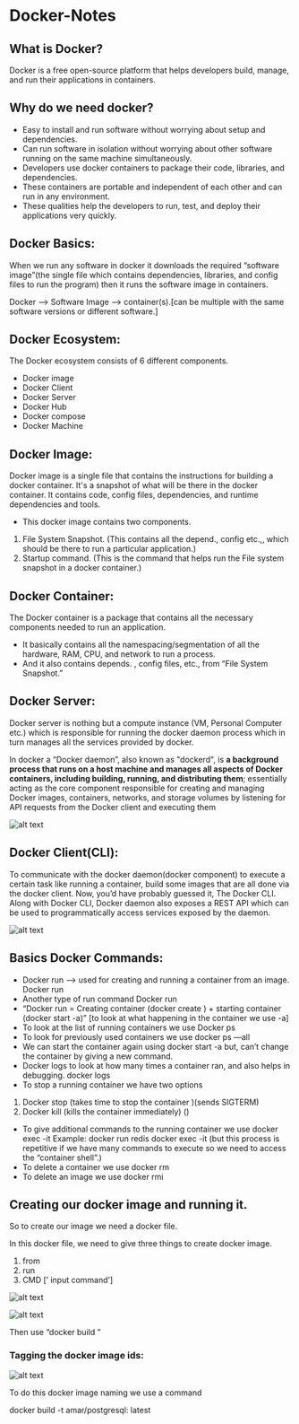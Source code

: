 # Docker-Notes

## What is Docker?

Docker is a free open-source platform that helps developers build, manage, and run their applications in containers.

## Why do we need docker?

- Easy to install and run software without worrying about setup and dependencies.
- Can run software in isolation without worrying about other software running on the same machine simultaneously.
- Developers use docker containers to package their code, libraries, and dependencies.
- These containers are portable and independent of each other and can run in any environment.
- These qualities help the developers to run, test, and deploy their applications very quickly.

## Docker Basics:

When we run any software in docker it downloads the required “software image”(the single file which contains dependencies, libraries, and config files to run the program) then it runs the software image in containers.

Docker —> Software Image —> container(s).[can be multiple with the same software versions or different software.]

## Docker Ecosystem:

The Docker ecosystem consists of 6 different components.

- Docker image
- Docker Client
- Docker Server
- Docker Hub
- Docker compose
- Docker Machine

## Docker Image:

Docker image is a single file that contains the instructions for building a docker container. It's a snapshot of what will be there in the docker container. It contains code, config files, dependencies, and runtime dependencies and tools.

- This docker image contains two components.
1. File System Snapshot. (This contains all the depend., config etc.,, which should be there to run a particular application.)
2. Startup command. (This is the command that helps run the File system snapshot in a docker container.)

## Docker Container:

The Docker container is a package that contains all the necessary components needed to run an application. 

- It basically contains all the namespacing/segmentation of all the hardware, RAM, CPU, and network to run a process.
- And it also contains depends. , config files, etc., from “File System Snapshot.”

## Docker Server:

Docker server is nothing but a compute instance (VM, Personal Computer etc.) which is responsible for running the docker daemon process which in turn manages all the services provided by docker.

In docker a “Docker daemon”, also known as "dockerd", is **a background process that runs on a host machine and manages all aspects of Docker containers, including building, running, and distributing them**; essentially acting as the core component responsible for creating and managing Docker images, containers, networks, and storage volumes by listening for API requests from the Docker client and executing them

![alt text](<Screenshot 2025-02-23 150102.png>)

## Docker Client(CLI):

To communicate with the docker daemon(docker component) to execute a certain task like running a container, build some images that are all done via the docker client. Now, you’d have probably guessed it, The Docker CLI. Along with Docker CLI, Docker daemon also exposes a REST API which can be used to programmatically access services exposed by the daemon.

  
![alt text](<Screenshot 2025-02-23 151423.png>)

## Basics Docker Commands:

- Docker run —> used for creating and running a container from an image. 
Docker run<Image Name>
- Another type of run command
Docker run <Image name><command>
- “Docker run = Creating container (docker create <image name>) + starting container (docker start  -a<container ID>)” [to look at what happening in the container we use -a]
- To look at the list of running containers we use 
Docker ps
- To look for previously used containers we use
docker ps —all
- We can start the container again using
docker start -a <container ID> but, can’t change the container by giving a new command.
- Docker logs to look at how many times a container ran, and also helps in debugging.
docker logs <container ID>
- To stop a running container we have two options
1. Docker stop <container id> (takes time to stop the container )(sends SIGTERM)
2. Docker kill <container id> (kills the container immediately) ()
- To give additional commands to the running container we use 
docker exec -it <container id> <command>
Example: docker run redis
                 docker exec -it <container id><redis-cli> (but this process is repetitive if we have many commands to execute so we need to access the “container shell”.)
- To delete a container we use 
docker rm <container id>
- To delete an image we use
docker rmi <image id>

## Creating our docker image and running it.

So to create our image we need a docker file. 

In this docker file, we need to give three things to create docker image.

1. from <base image>
2. run <install req>
3. CMD [’ input command’]

![alt text](<Screenshot 2025-02-23 164159.png>)

![alt text](<Screenshot 2025-02-23 164224.png>)

Then use “docker build <docker file location>”

### Tagging the docker image ids:

![alt text](<Screenshot 2025-02-23 165431.png>)

To do this docker image naming we use a command


docker build -t amar/postgresql: latest
